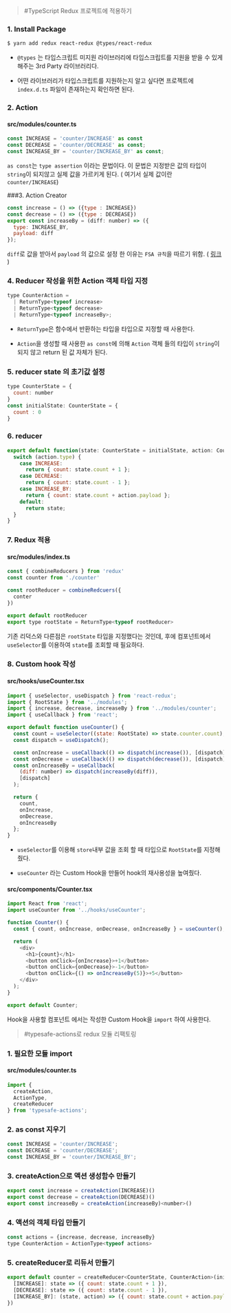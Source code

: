 > #TypeScript Redux 프로젝트에 적용하기



### 1.  Install Package

```bash
$ yarn add redux react-redux @types/react-redux
```

- `@types` 는 타입스크립트 미지원 라이브러리에 타입스크립트를 지원을 받을 수 있게 해주는 3rd Party 라이브러리다.

- 어떤 라이브러리가 타입스크립트를 지원하는지 알고 싶다면 프로젝트에  `index.d.ts` 파일이 존재하는지 확인하면 된다.



### 2.  Action

#### src/modules/counter.ts

```javascript
const INCREASE = 'counter/INCREASE' as const
const DECREASE = 'counter/DECREASE' as const;
const INCREASE_BY = 'counter/INCREASE_BY' as const;
```

`as const`는 `type assertion` 이라는 문법이다. 이 문법은 지정받은 값의 타입이 `string`이 되지않고 실제 값을 가르키게 된다. ( 여기서 실제 값이란 `counter/INCREASE`)

###3.  Action Creator

```javascript
const increase = () => ({type : INCREASE})
const decrease = () => ({type : DECREASE})
export const increaseBy = (diff: number) => ({
  type: INCREASE_BY,
  payload: diff
});
```

`diff`로 값을 받아서 `payload` 의 값으로 설정 한 이유는 `FSA 규칙`을 따르기 위함. ( [링크](https://github.com/redux-utilities/flux-standard-action) )



### 4. Reducer 작성을 위한 Action 객체 타입 지정

```javascript
type CounterAction =
  | ReturnType<typeof increase>
  | ReturnType<typeof decrease>
  | ReturnType<typeof increaseBy>;  
```

- `ReturnType`은 함수에서 반환하는 타입을 타입으로 지정할 때 사용한다.  

- `Action`을 생성할 때 사용한 `as const`에 의해 `Action` 객체 들의 타입이 `string`이 되지 않고 return 된 값 자체가 된다.



### 5.  reducer state 의 초기값 설정

```javascript
type CounterState = {
  count: number
}
const initialState: CounterState = {
  count : 0
}
```



### 6. reducer

```javascript
export default function(state: CounterState = initialState, action: CounterAction){
  switch (action.type) {
    case INCREASE:
      return { count: state.count + 1 };
    case DECREASE:
      return { count: state.count - 1 };
    case INCREASE_BY:
      return { count: state.count + action.payload };
    default:
      return state;
  }
}
```



### 7. Redux 적용

#### src/modules/index.ts

```javascript
const { combineReducers } from 'redux'
const counter from './counter'

const rootReducer = combineRedcuers({
  conter
})

export default rootReducer
export type rootState = ReturnType<typeof rootReducer>
```

기존 리덕스와 다른점은 `rootState` 타입을 지정했다는 것인데, 후에 컴포넌트에서 `useSelector`를 이용하여 `state`를 조회할 때 필요하다.



### 8. Custom hook 작성



#### src/hooks/useCounter.tsx

```javascript
import { useSelector, useDispatch } from 'react-redux';
import { RootState } from '../modules';
import { increase, decrease, increaseBy } from '../modules/counter';
import { useCallback } from 'react';

export default function useCounter() {
  const count = useSelector((state: RootState) => state.counter.count);
  const dispatch = useDispatch();

  const onIncrease = useCallback(() => dispatch(increase()), [dispatch]);
  const onDecrease = useCallback(() => dispatch(decrease()), [dispatch]);
  const onIncreaseBy = useCallback(
    (diff: number) => dispatch(increaseBy(diff)),
    [dispatch]
  );

  return {
    count,
    onIncrease,
    onDecrease,
    onIncreaseBy
  };
}
```

- `useSelector`를 이용해 `store`내부 값을 조회 할 때 타입으로 `RootState`를 지정해 줬다.

- `useCounter` 라는 Custom Hook을 만들어 hook의 재사용성을 높여줬다.



#### src/components/Counter.tsx

```javascript
import React from 'react';
import useCounter from '../hooks/useCounter';

function Counter() {
  const { count, onIncrease, onDecrease, onIncreaseBy } = useCounter();

  return (
    <div>
      <h1>{count}</h1>
      <button onClick={onIncrease}>+1</button>
      <button onClick={onDecrease}>-1</button>
      <button onClick={() => onIncreaseBy(5)}>+5</button>
    </div>
  );
}

export default Counter;
```

Hook을 사용할 컴포넌트 에서는 작성한 Custom Hook을 `import` 하여 사용한다.



> #typesafe-actions로 redux 모듈 리팩토링



### 1. 필요한 모듈 import

#### src/modules/counter.ts

```javascript
import {
  createAction,
  ActionType,
  createReducer
} from 'typesafe-actions';
```



### 2. as const 지우기

```javascript
const INCREASE = 'counter/INCREASE';
const DECREASE = 'counter/DECREASE';
const INCREASE_BY = 'counter/INCREASE_BY';
```



### 3. createAction으로 액션 생성함수 만들기

```javascript
export const increase = createAction(INCREASE)()
export const decrease = createAction(DECREASE)()
export const increaseBy = createAction(increaseBy)<number>()
```



### 4. 액션의 객체 타입 만들기

```javascript
const actions = {increase, decrease, increaseBy}
type CounterAction = ActionType<typeof actions>
```



### 5. createReducer로 리듀서 만들기

```javascript
export default counter = createReducer<CounterState, CounterAction>(initialState, {
  [INCREASE]: state => ({ count: state.count + 1 }),
  [DECREASE]: state => ({ count: state.count - 1 }),
  [INCREASE_BY]: (state, action) => ({ count: state.count + action.payload })
})
```

